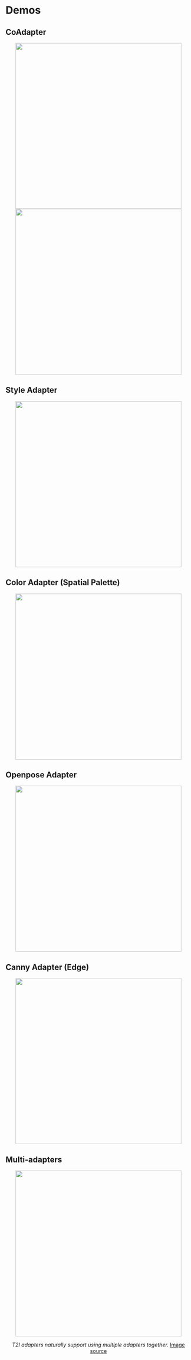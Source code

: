 # Demos

## CoAdapter
<p align="center">
  <img src="https://user-images.githubusercontent.com/17445847/225656254-f0aff320-42fc-49bf-b8ff-9a779ad68db1.png" height=450>

  <img src="https://user-images.githubusercontent.com/17445847/225658981-51d775cd-c635-457f-8e60-24848369ff51.png" height=450>
</p>

## Style Adapter

<p align="center">
  <img src="https://user-images.githubusercontent.com/17445847/222734169-d47789e8-e83c-48c2-80ef-a896c2bafbb0.png" height=450>
</p>

## Color Adapter (Spatial Palette)

<p align="center">
  <img src="https://user-images.githubusercontent.com/17445847/222915829-ccfb0366-13a8-484a-9561-627fabd87d29.png" height=450>
</p>

## Openpose Adapter

<p align="center">
  <img src="https://user-images.githubusercontent.com/17445847/222733916-dc26a66e-d786-4407-8889-b81804862b1a.png" height=450>
</p>

## Canny Adapter (Edge)

<p align="center">
  <img src="https://user-images.githubusercontent.com/17445847/222915813-c8f264bd-1be6-4496-97ff-aec4f6b53788.png" height=450>
</p>

## Multi-adapters
<p align="center">
  <img src="https://user-images.githubusercontent.com/17445847/220939329-379f88b7-444f-4a3a-9de0-8f90605d1d34.png" height=450>
</p>

<div align="center">

*T2I adapters naturally support using multiple adapters together.* [Image source](https://twitter.com/toyxyz3/status/1628375164781211648)

</div><br />

